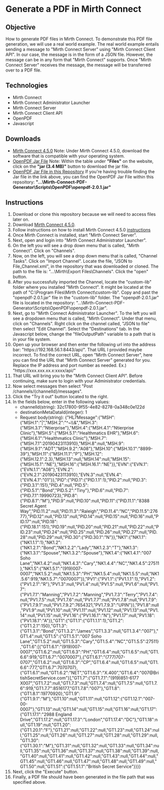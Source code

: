 <h1>Generate a PDF in Mirth Connect</h1>
<h2>Objective</h2>
<p>How to generate PDF files in Mirth Connect. To demonstrate this PDF file generation, we will use a real world example. The real world example entails sending a message to "Mirth Connect Server" using "Mirth Connect Client API". In our case, the message is in the form of a JSON file. However, the message can be in any form that "Mirth Connect" supports. Once "Mirth Connect Server" receives the message, the message will be transferred over to a PDF file.</p>
<h2>Technologies</h2>
<ul>
  <li>Mirth Connect</li>
  <li>Mirth Connect Administrator Launcher</li>
  <li>Mirth Connect Server</li>
  <li>Mirth Connect Client API</li>
  <li>OpenPDF</li>
  <li>Javascript</li>  
</ul>
<h2>Downloads</h2>
<ul>
  <li><a href="https://www.nextgen.com/solutions/interoperability/mirth-integration-engine/mirth-connect-downloads" target="_blank">Mirth Connect 4.5.0</a> Note: Under Mirth Connect 4.5.0, download the software that is compatible with your operating system.
 </li>
  <li><a href="https://mvnrepository.com/artifact/com.github.librepdf/openpdf/2.0.1" target="_blank">OpenPDF Jar File</a> Note: Within the table under <b>"Files"</b> on the website, click on the <b>"jar (3.4 MB)"</b> button to download the jar file.</li>
  <li><a href="Scripts/OpenPDF">OpenPDF Jar File in this Repository</a> If you're having trouble finding the Jar file in the link above, you can find the OpenPDF Jar File within this repsoitory: <b> "...\Mirth-Connect-PDF-Generator\Scripts\OpenPDF\openpdf-2.0.1.jar"</b></li>
</ul>
<h2>Instructions</h2>
<ol>
  <li>Download or clone this repository because we will need to access files later on.</li>
  <li>Download <a href="https://www.nextgen.com/solutions/interoperability/mirth-integration-engine/mirth-connect-downloads" target="_blank">Mirth Connect 4.5.0</a>.</li>
  <li>Follow instructions on how to install Mirth Connect 4.5.0 <a href="https://docs.nextgen.com/bundle/Mirth_User_Guide_4_5/page/connect/connect/topics/t_Download_and_Installation_connect_ug.html" target="_blank">instructions</a></li>
  <li>Once Mirth Connect is installed, start "Mirth Connect Server".</li>
  <li>Next, open and login into "Mirth Connect Administrator Launcher".</li>
  <li>On the left you will see a drop down menu that is called, "Mirth Connect". Click on "Channels".</li>
  <li>Now, on the left, you will see a drop down menu that is called, "Channel Tasks". Click on "Import Channel". Locate the file, "JSON to File_Channel.xml", in the repository that was downloaded or cloned. The path to the file is: "...\Mirth\Export Files\Channels". Click the "open" button.</li>
  <li>After you successfully imported the Channel, locate the "custom-lib" folder where you installed "Mirth Connect". It might be located at the path of "C:\Program Files\Mirth Connect\custom-lib". Copy and past the "openpdf-2.0.1.jar" file in the "custom-lib" folder. The "openpdf-2.0.1.jar" file is located in the repository: "...\Mirth-Connect-PDF-Generator\Scripts\OpenPDF\openpdf-2.0.1.jar".</li>
  <li>Next, go to "Mirth Connect Administrator Launcher". To the left you will see a dropdown menu that is called, "Mirth Connect". Under that menu, click on "Channels". Right click on the channel called, "JSON to file" then select "Edit Channel". Select the "Destinations" tab. In the Javascript below, change the "fileOutputPath" variable to a path that is in your file system.</li>
  <li>Open up your browser and then enter the following url into the address bar: "https://192.168.56.1:8443/api/". That URL I provided maybe incorrect. To find the correct URL, open "Mirth Connect Server", here you can find the URL that "Mirth Connect Server" generated for you. Replace the IP address and port number as needed. Ex.) "https://xxx.xxx.xx.x:xxxx/api/"</li>
  <li>That URL will bring you to the "Mirth Connect Client API". Before continuing, make sure to login with your Administrator credentials.</li>
  <li>Now select messages then select "Post /channels/{channelId}/messages".</li>
  <li>Click the "Try it out" button located to the right.</li>
  <li>In the fields below, enter in the following values: 
    <ul>
      <li>channelId(string): 32c17800-9f55-4e82-8278-0a348c0e122d</li>
      <li>destinationMetaDataId(integer): 1</li>
      <li>Request body(string): {"HL7Message":{"MSH":{"MSH.1":"|","MSH.2":"^~\\&","MSH.3":{"MSH.3.1":"Ntierprise"},"MSH.4":{"MSH.4.1":"Ntierprise Clinic"},"MSH.5":{"MSH.5.1":"Healthmatics EHR"},"MSH.6":{"MSH.6.1":"Healthmatics Clinic"},"MSH.7":{"MSH.7.1":20190423113910},"MSH.8":null,"MSH.9":{"MSH.9.1":"ADT","MSH.9.2":"A08"},"MSH.10":{"MSH.10.1":"8899-39"},"MSH.11":{"MSH.11.1":"P"},"MSH.12":{"MSH.12.1":2.3},"MSH.13":null,"MSH.14":null,"MSH.15":{"MSH.15.1":"NE"},"MSH.16":{"MSH.16.1":"NE"}},"EVN":{"EVN.1":{"EVN.1.1":"A08"},"EVN.2":{"EVN.2.1":20190423113910},"EVN.3":null,"EVN.4":{"EVN.4.1":"01"}},"PID":{"PID.1":{"PID.1.1":1},"PID.2":null,"PID.3":{"PID.3.1":151},"PID.4":null,"PID.5":{"PID.5.1":"Bond","PID.5.2":"Tiny"},"PID.6":null,"PID.7":{"PID.7.1":19990723},"PID.8":{"PID.8.1":"M"},"PID.9":null,"PID.10":null,"PID.11":{"PID.11.1":"8388 Secret Agent Way","PID.11.2":null,"PID.11.3":"Raleigh","PID.11.4":"NC","PID.11.5":27677},"PID.12":null,"PID.13":null,"PID.14":null,"PID.15":null,"PID.16":null,"PID.17":null,"PID.18":{"PID.18.1":151},"PID.19":null,"PID.20":null,"PID.21":null,"PID.22":null,"PID.23":null,"PID.24":null,"PID.25":null,"PID.26":null,"PID.27":null,"PID.28":null,"PID.29":null,"PID.30":{"PID.30.1":"N"}},"NK1":{"NK1.1":{"NK1.1.1":1},"NK1.2":{"NK1.2.1":"Bond","NK1.2.2":"Lady","NK1.2.3":"T"},"NK1.3":{"NK1.3.1":"Spouse","NK1.3.2":"Spouse"},"NK1.4":{"NK1.4.1":"007 Soho Lane","NK1.4.2":null,"NK1.4.3":"Cary","NK1.4.4":"NC","NK1.4.5":27511},"NK1.5":{"NK1.5.1":"(919)007-0007","NK1.5.2":null,"NK1.5.3":"PH","NK1.5.4":null,"NK1.5.5":null,"NK1.5.6":919,"NK1.5.7":"0070007"}},"PV1":{"PV1.1":{"PV1.1.1":1},"PV1.2":{"PV1.2.1":"R"},"PV1.3":null,"PV1.4":null,"PV1.5":null,"PV1.6":null,"PV1.7":{"PV1.7.1":"Manning","PV1.7.2":"Manning","PV1.7.3":"Terry","PV1.7.4":null,"PV1.7.5":null,"PV1.7.6":null,"PV1.7.7":null,"PV1.7.8":null,"PV1.7.9":{"PV1.7.9.1":null,"PV1.7.9.2":7654321,"PV1.7.9.3":"UPIN"}},"PV1.8":null,"PV1.9":null,"PV1.10":null,"PV1.11":null,"PV1.12":null,"PV1.13":null,"PV1.14":null,"PV1.15":null,"PV1.16":{"PV1.16.1":"N"},"PV1.17":null,"PV1.18":{"PV1.18.1":"A"}},"GT1":{"GT1.1":{"GT1.1.1":1},"GT1.2":{"GT1.2.1":150},"GT1.3":{"GT1.3.1":"Bond","GT1.3.2":"James","GT1.3.3":null,"GT1.3.4":"007"},"GT1.4":null,"GT1.5":{"GT1.5.1":"007 Soho Lane","GT1.5.2":null,"GT1.5.3":"Cary","GT1.5.4":"NC","GT1.5.5":27511},"GT1.6":[{"GT1.6.1":"(919)007-0007","GT1.6.2":null,"GT1.6.3":"PH","GT1.6.4":null,"GT1.6.5":null,"GT1.6.6":919,"GT1.6.7":"0070007"},{"GT1.6.1":"(777)707-0707","GT1.6.2":null,"GT1.6.3":"CP","GT1.6.4":null,"GT1.6.5":null,"GT1.6.6":777,"GT1.6.7":7070707},{"GT1.6.1":null,"GT1.6.2":"NET","GT1.6.3":"X.400","GT1.6.4":"007@BritishSecretService.com"}],"GT1.7":{"GT1.7.1":"(919)851-6177 X007","GT1.7.2":null,"GT1.7.3":null,"GT1.7.4":null,"GT1.7.5":null,"GT1.7.6":919,"GT1.7.7":8516177,"GT1.7.8":"007"},"GT1.8":{"GT1.8.1":19770920},"GT1.9":{"GT1.9.1":"M"},"GT1.10":null,"GT1.11":null,"GT1.12":{"GT1.12.1":"007-00-0007"},"GT1.13":null,"GT1.14":null,"GT1.15":null,"GT1.16":null,"GT1.17":{"GT1.17.1":"2988 England Drive","GT1.17.2":null,"GT1.17.3":"London","GT1.17.4":"DC"},"GT1.18":null,"GT1.19":null,"GT1.20":{"GT1.20.1":"F"},"GT1.21":null,"GT1.22":null,"GT1.23":null,"GT1.24":null,"GT1.25":null,"GT1.26":null,"GT1.27":null,"GT1.28":null,"GT1.29":null,"GT1.30":{"GT1.30.1":"M"},"GT1.31":null,"GT1.32":null,"GT1.33":null,"GT1.34":null,"GT1.35":null,"GT1.36":null,"GT1.37":null,"GT1.38":null,"GT1.39":null,"GT1.40":null,"GT1.41":null,"GT1.42":null,"GT1.43":null,"GT1.44":null,"GT1.45":null,"GT1.46":null,"GT1.47":null,"GT1.48":null,"GT1.49":null,"GT1.50":null,"GT1.51":{"GT1.51.1":"British Secret Service"}}}}</li>
    </ul> 
  <li>Next, click the "Execute" button.</li>
  <li>Finally, a PDF file should have been generated in the file path that was specified above.</li>
</ol>
